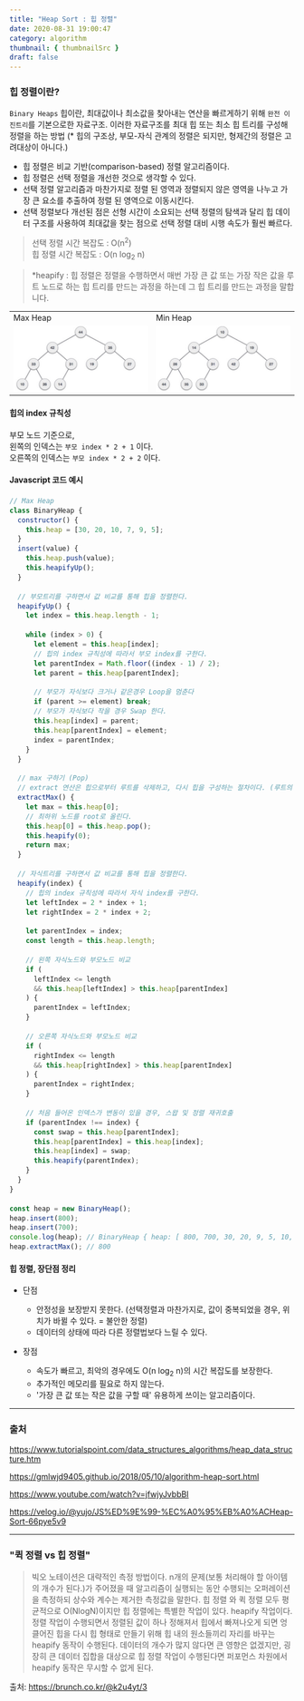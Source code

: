 ```yaml
---
title: "Heap Sort : 힙 정렬"
date: 2020-08-31 19:00:47
category: algorithm
thumbnail: { thumbnailSrc }
draft: false
---
```


### 힙 정렬이란?

`Binary Heaps` 힙이란, 최대값이나 최소값을 찾아내는 연산을 빠르게하기 위해 `완전 이진트리`를 기본으로한 자료구조. 이러한 자료구조를 최대 힙 또는 최소 힙 트리를 구성해 정렬을 하는 방법 (* 힙의 구조상, 부모-자식 관계의 정렬은 되지만, 형제간의 정렬은 고려대상이 아니다.)

- 힙 정렬은 비교 기반(comparison-based) 정렬 알고리즘이다.
- 힙 정렬은 선택 정렬을 개선한 것으로 생각할 수 있다.
- 선택 정렬 알고리즘과 마찬가지로 정렬 된 영역과 정렬되지 않은 영역을 나누고 가장 큰 요소를 추출하여 정렬 된 영역으로 이동시킨다.
- 선택 정렬보다 개선된 점은 선형 시간이 소요되는 선택 정렬의 탐색과 달리 힙 데이터 구조를 사용하여 최대값을 찾는 점으로 선택 정렬 대비 시행 속도가 훨씬 빠르다.

> 선택 정렬 시간 복잡도 : O(n<sup>2</sup>)<br/>
힙 정렬 시간 복잡도 : O(n log<sub>2</sub> n)

> *heapify : 힙 정렬은 정렬을 수행하면서 매번 가장 큰 값 또는 가장 작은 값을 루트 노드로 하는 힙 트리를 만드는 과정을 하는데 그 힙 트리를 만드는 과정을 말합니다.

|||
|-|-|
|Max Heap|Min Heap|
|![](./images/max_heap_example.jpg)|![](./images/min_heap_example.jpg)|

#### 힙의 index 규칙성

부모 노드 기준으로,<br />
왼쪽의 인덱스는 `부모 index * 2 + 1` 이다.<br />
오른쪽의 인덱스는 `부모 index * 2 + 2` 이다.


#### Javascript 코드 예시

```javascript
// Max Heap
class BinaryHeap {
  constructor() {
    this.heap = [30, 20, 10, 7, 9, 5];
  }
  insert(value) {
    this.heap.push(value);
    this.heapifyUp();
  }

  // 부모트리를 구하면서 값 비교를 통해 힙을 정렬한다.
  heapifyUp() {
    let index = this.heap.length - 1;

    while (index > 0) {
      let element = this.heap[index];
      // 힙의 index 규칙성에 따라서 부모 index를 구한다.
      let parentIndex = Math.floor((index - 1) / 2);
      let parent = this.heap[parentIndex];
      
      // 부모가 자식보다 크거나 같은경우 Loop을 멈춘다
      if (parent >= element) break;
      // 부모가 자식보다 작을 경우 Swap 한다.
      this.heap[index] = parent;
      this.heap[parentIndex] = element;
      index = parentIndex;
    }
  }

  // max 구하기 (Pop)
  // extract 연산은 힙으로부터 루트를 삭제하고, 다시 힙을 구성하는 절차이다. (루트의 값을 마지막 요소와 바꾼 후, 힙의 사이즈를 하나 줄인다.)
  extractMax() {
    let max = this.heap[0];
    // 최하위 노드를 root로 올린다.
    this.heap[0] = this.heap.pop();
    this.heapify(0);
    return max;
  }

  // 자식트리를 구하면서 값 비교를 통해 힙을 정렬한다.
  heapify(index) {
    // 힙의 index 규칙성에 따라서 자식 index를 구한다.
    let leftIndex = 2 * index + 1;
    let rightIndex = 2 * index + 2;
    
    let parentIndex = index;
    const length = this.heap.length;

    // 왼쪽 자식노드와 부모노드 비교
    if (
      leftIndex <= length
      && this.heap[leftIndex] > this.heap[parentIndex]
    ) {
      parentIndex = leftIndex;
    }

    // 오른쪽 자식노드와 부모노드 비교
    if (
      rightIndex <= length
      && this.heap[rightIndex] > this.heap[parentIndex]
    ) {
      parentIndex = rightIndex;
    }

    // 처음 들어온 인덱스가 변동이 있을 경우, 스왑 및 정렬 재귀호출
    if (parentIndex !== index) {
      const swap = this.heap[parentIndex];
      this.heap[parentIndex] = this.heap[index]; 
      this.heap[index] = swap;
      this.heapify(parentIndex);
    }
  }
}

const heap = new BinaryHeap();
heap.insert(800);
heap.insert(700);
console.log(heap); // BinaryHeap { heap: [ 800, 700, 30, 20, 9, 5, 10, 7 ] }
heap.extractMax(); // 800
```

#### 힙 정렬, 장단점 정리

- 단점
  - 안정성을 보장받지 못한다. (선택정렬과 마찬가지로, 값이 중복되었을 경우, 위치가 바뀔 수 있다. = 불안한 정렬)
  - 데이터의 상태에 따라 다른 정렬법보다 느릴 수 있다.

- 장점
  - 속도가 빠르고, 최악의 경우에도 O(n log<sub>2</sub> n)의 시간 복잡도를 보장한다.
  - 추가적인 메모리를 필요로 하지 않는다.
  - '가장 큰 값 또는 작은 값을 구할 때' 유용하게 쓰이는 알고리즘이다.

-----

### 출처
https://www.tutorialspoint.com/data_structures_algorithms/heap_data_structure.htm

https://gmlwjd9405.github.io/2018/05/10/algorithm-heap-sort.html

https://www.youtube.com/watch?v=jfwjyJvbbBI

https://velog.io/@yujo/JS%ED%9E%99-%EC%A0%95%EB%A0%ACHeap-Sort-66pye5v9

---

### "퀵 정렬 vs 힙 정렬"

> 빅오 노테이션은 대략적인 측정 방법이다. n개의 문제(보통 처리해야 할 아이템의 개수가 된다.)가 주어졌을 때 알고리즘이 실행되는 동안 수행되는 오퍼레이션을 측정하되 상수와 계수는 제거한 측정값을 말한다. 힙 정렬 와 퀵 정렬 모두 평균적으로 O(NlogN)이지만 힙 정렬에는 특별한 작업이 있다. heapify 작업이다. 정렬 작업이 수행되면서 정렬된 값이 하나 정해져서 힙에서 빠져나오게 되면 엉클어진 힙을 다시 힙 형태로 만들기 위해 힙 내의 원소들끼리 자리를 바꾸는 heapify 동작이 수행된다. 데이터의 개수가 많지 않다면 큰 영향은 없겠지만, 굉장히 큰 데이터 집합을 대상으로 힙 정렬 작업이 수행된다면 퍼포먼스 차원에서 heapify 동작은 무시할 수 없게 된다.

출처: https://brunch.co.kr/@k2u4yt/3